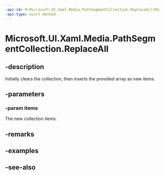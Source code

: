 ```yaml
---
-api-id: M:Microsoft.UI.Xaml.Media.PathSegmentCollection.ReplaceAll(Microsoft.UI.Xaml.Media.PathSegment[])
-api-type: winrt method
---
```


<!-- Method syntax
public void ReplaceAll(Windows.UI.Xaml.Media.PathSegment[] items)
-->

# Microsoft.UI.Xaml.Media.PathSegmentCollection.ReplaceAll

## -description
Initially clears the collection, then inserts the provided array as new items.

## -parameters
### -param items
The new collection items.

## -remarks

## -examples

## -see-also
